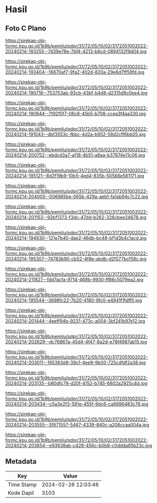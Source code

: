 # Hasil

## Foto C Plano

https://sirekap-obj-formc.kpu.go.id/1b9b/pemilu/pdpr/31/72/05/10/02/3172051002022-20240214-193255--7d39e78e-7bf4-4213-b6cd-0894132f9d04.jpg

https://sirekap-obj-formc.kpu.go.id/1b9b/pemilu/pdpr/31/72/05/10/02/3172051002022-20240214-193404--16670af7-9fa2-402d-820a-29e8d7ff59fd.jpg

https://sirekap-obj-formc.kpu.go.id/1b9b/pemilu/pdpr/31/72/05/10/02/3172051002022-20240214-190718--753753ab-93cb-43bf-b4d8-d2315d9c0ee4.jpg

https://sirekap-obj-formc.kpu.go.id/1b9b/pemilu/pdpr/31/72/05/10/02/3172051002022-20240214-190844--7f92f5f7-06c8-45b5-b708-ccea3f4aa330.jpg

https://sirekap-obj-formc.kpu.go.id/1b9b/pemilu/pdpr/31/72/05/10/02/3172051002022-20240214-191043--dbf3553c-fbbc-4d2a-b952-58d2cff6bb05.jpg

https://sirekap-obj-formc.kpu.go.id/1b9b/pemilu/pdpr/31/72/05/10/02/3172051002022-20240214-200752--ebdcd3a7-a118-4b51-a8aa-b37874e11c06.jpg

https://sirekap-obj-formc.kpu.go.id/1b9b/pemilu/pdpr/31/72/05/10/02/3172051002022-20240214-195121--8d2f19b9-10b5-4ed4-835b-50566e561171.jpg

https://sirekap-obj-formc.kpu.go.id/1b9b/pemilu/pdpr/31/72/05/10/02/3172051002022-20240214-204005--006985be-065b-429a-aeb1-fa1ab94c7c22.jpg

https://sirekap-obj-formc.kpu.go.id/1b9b/pemilu/pdpr/31/72/05/10/02/3172051002022-20240214-201153--92bf1373-f3dc-47dd-b262-326cbee24678.jpg

https://sirekap-obj-formc.kpu.go.id/1b9b/pemilu/pdpr/31/72/05/10/02/3172051002022-20240214-194930--121e7b40-dae2-46db-bc48-bf1d3b4c1acd.jpg

https://sirekap-obj-formc.kpu.go.id/1b9b/pemilu/pdpr/31/72/05/10/02/3172051002022-20240214-195307--74783b90-cb52-4f8e-abdb-d2f577bcf58c.jpg

https://sirekap-obj-formc.kpu.go.id/1b9b/pemilu/pdpr/31/72/05/10/02/3172051002022-20240214-211827--fdd7acfa-9714-468b-9930-ff86c5079ea2.jpg

https://sirekap-obj-formc.kpu.go.id/1b9b/pemilu/pdpr/31/72/05/10/02/3172051002022-20240214-195544--3698fc22-7b20-4180-9fc0-e4941f1fdff0.jpg

https://sirekap-obj-formc.kpu.go.id/1b9b/pemilu/pdpr/31/72/05/10/02/3172051002022-20240214-201444--4eeff94b-9231-473c-a004-3bf241b97e12.jpg

https://sirekap-obj-formc.kpu.go.id/1b9b/pemilu/pdpr/31/72/05/10/02/3172051002022-20240214-202629--dc76867a-45d4-4f47-8a2d-e78f4987ab15.jpg

https://sirekap-obj-formc.kpu.go.id/1b9b/pemilu/pdpr/31/72/05/10/02/3172051002022-20240214-203011--195383d8-39c1-4ee9-9b00-725cdfdf2a38.jpg

https://sirekap-obj-formc.kpu.go.id/1b9b/pemilu/pdpr/31/72/05/10/02/3172051002022-20240214-203135--b80dfc79-d20f-4152-b745-6802a2925c4d.jpg

https://sirekap-obj-formc.kpu.go.id/1b9b/pemilu/pdpr/31/72/05/10/02/3172051002022-20240214-203434--c5a3e2f3-591e-455f-9dc6-ca6696483c76.jpg

https://sirekap-obj-formc.kpu.go.id/1b9b/pemilu/pdpr/31/72/05/10/02/3172051002022-20240214-203555--3f871557-5467-4339-840c-a208ccaa004a.jpg

https://sirekap-obj-formc.kpu.go.id/1b9b/pemilu/pdpr/31/72/05/10/02/3172051002022-20240214-203654--e93638ab-c428-456c-b0b8-c0ddda85b23c.jpg


## Metadata

| Key        | Value               |
| ---------- | ------------------- |
| Time Stamp | 2024-02-26 12:03:46 |
| Kode Dapil | 3103                |



